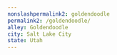 ```yaml
---
﻿nonslashpermalink2: goldendoodle
permalink2: /goldendoodle/
alley: Goldendoodle
city: Salt Lake City
state: Utah
---
```

